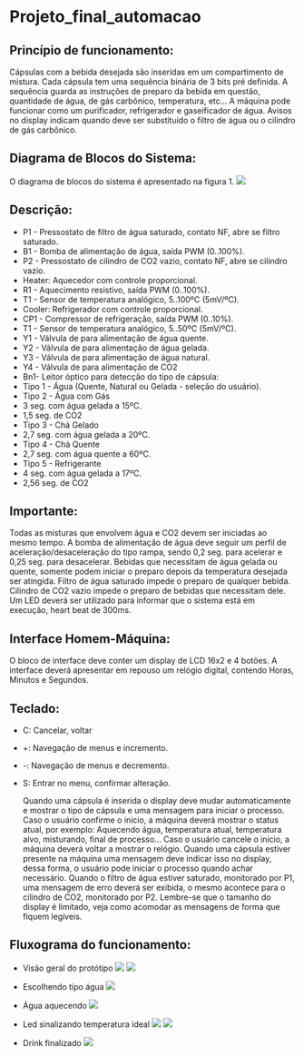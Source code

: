 # Projeto_final_automacao

## Princípio de funcionamento: 
  Cápsulas com a bebida desejada são inseridas em um compartimento de mistura. Cada cápsula tem uma sequência binária de 3 bits pré definida. A sequência guarda as instruções de preparo da bebida em questão, quantidade de água, de gás carbônico, temperatura, etc… A máquina pode funcionar como um purificador, refrigerador e gaseificador de água. Avisos no display indicam quando deve ser substituído o filtro de água ou o cilindro de gás carbônico.
  
## Diagrama de Blocos do Sistema:
  O diagrama de blocos do sistema é apresentado na figura 1.
  ![](https://github.com/rfpanizzon/Projeto_final_automacao/blob/main/img/diagrama%20blocos.PNG)
  
## Descrição:
- P1 - Pressostato de filtro de água saturado, contato NF, abre se filtro saturado.
- B1 - Bomba de alimentação de água, saída PWM (0..100%).
- P2 - Pressostato de cilindro de CO2 vazio, contato NF, abre se cilindro vazio.
- Heater: Aquecedor com controle proporcional.
- R1 - Aquecimento resistivo, saída PWM (0..100%).
- T1 - Sensor de temperatura analógico, 5..100ºC (5mV/ºC).  
- Cooler: Refrigerador com controle proporcional.
- CP1 - Compressor de refrigeração, saída PWM (0..10%).
- T1 - Sensor de temperatura analógico, 5..50ºC (5mV/ºC).  
- Y1 - Válvula de para alimentação de água quente.
- Y2 - Válvula de para alimentação de água gelada.
- Y3 - Válvula de para alimentação de água natural.
- Y4 - Válvula de para alimentação de CO2
- Bn1- Leitor óptico para detecção do tipo de cápsula:
- Tipo 1 - Água (Quente, Natural ou Gelada - seleção do usuário).
- Tipo 2 - Água com Gás
- 3 seg. com água gelada a 15ºC.
- 1,5 seg. de CO2 
- Tipo 3 - Chá Gelado
- 2,7 seg. com água gelada a 20ºC.
- Tipo 4 - Chá Quente
- 2,7 seg. com água quente a 60ºC.
- Tipo 5 - Refrigerante
- 4 seg. com água gelada a 17ºC.
- 2,56 seg. de CO2 

## Importante:
Todas as misturas que envolvem água e CO2 devem ser iniciadas ao mesmo tempo.
A bomba de alimentação de água deve seguir um perfil de aceleração/desaceleração do tipo rampa, sendo 0,2 seg. para acelerar e 0,25 seg. para desacelerar.
Bebidas que necessitam de água gelada ou quente, somente podem iniciar o preparo depois da temperatura desejada ser atingida. 
Filtro de água saturado impede o preparo de qualquer bebida.
Cilindro de CO2 vazio impede o preparo de bebidas que necessitam dele.
Um LED deverá ser utilizado para informar que o sistema está em execução, heart beat de 300ms.

## Interface Homem-Máquina:
O bloco de interface deve conter um display de LCD 16x2 e 4 botões. A interface deverá apresentar em repouso um relógio digital, contendo Horas, Minutos e Segundos.

## Teclado:
-	C: Cancelar, voltar
-	+: Navegação de menus e incremento.
- -:  Navegação de menus e decremento.
- S: Entrar no menu, confirmar alteração.


	Quando uma cápsula é inserida o display deve mudar automaticamente e mostrar o tipo de cápsula e uma mensagem para iniciar o processo. Caso o usuário confirme o ínicio, a máquina deverá mostrar o status atual, por exemplo: Aquecendo água, temperatura atual, temperatura alvo, misturando, final de processo... 
Caso o usuário cancele o início, a máquina deverá voltar a mostrar o relógio. 
	Quando uma cápsula estiver presente na máquina uma mensagem deve indicar isso no display, dessa forma, o usuário pode iniciar o processo quando achar necessário.
	Quando o filtro de água estiver saturado, monitorado por P1, uma mensagem de erro deverá ser exibida, o mesmo acontece para o cilindro de CO2, monitorado por P2.
Lembre-se que o tamanho do display é limitado, veja como acomodar as mensagens de forma que fiquem legíveis.

## Fluxograma do funcionamento:
 - Visão geral do protótipo
![](https://github.com/rfpanizzon/Projeto_final_automacao/blob/main/img/WhatsApp%20Image%202020-12-15%20at%2001.23.31%20(3).jpeg)
![](https://github.com/rfpanizzon/Projeto_final_automacao/blob/main/img/WhatsApp%20Image%202020-12-15%20at%2001.23.31%20(2).jpeg)

 - Escolhendo tipo água
![](https://github.com/rfpanizzon/Projeto_final_automacao/blob/main/img/WhatsApp%20Image%202020-12-15%20at%2001.23.31%20(1).jpeg)

 - Água aquecendo
![](https://github.com/rfpanizzon/Projeto_final_automacao/blob/main/img/WhatsApp%20Image%202020-12-15%20at%2001.23.31.jpeg)

 - Led sinalizando temperatura ideal
![](https://github.com/rfpanizzon/Projeto_final_automacao/blob/main/img/WhatsApp%20Image%202020-12-15%20at%2001.23.30%20(2).jpeg)
![](https://github.com/rfpanizzon/Projeto_final_automacao/blob/main/img/WhatsApp%20Image%202020-12-15%20at%2001.23.30%20(1).jpeg)

 - Drink finalizado
![](https://github.com/rfpanizzon/Projeto_final_automacao/blob/main/img/WhatsApp%20Image%202020-12-15%20at%2001.23.30.jpeg)
